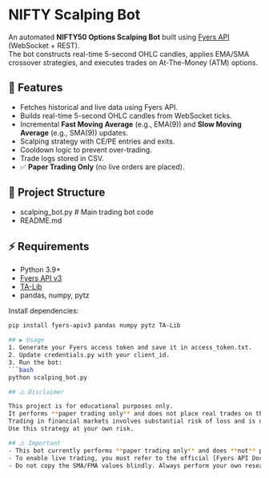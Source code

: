 # NIFTY Scalping Bot

An automated **NIFTY50 Options Scalping Bot** built using [Fyers API](https://myapi.fyers.in/docs/) (WebSocket + REST).  
The bot constructs real-time 5-second OHLC candles, applies EMA/SMA crossover strategies, and executes trades on At-The-Money (ATM) options.

## 🚀 Features
- Fetches historical and live data using Fyers API.
- Builds real-time 5-second OHLC candles from WebSocket ticks.
- Incremental **Fast Moving Average** (e.g., EMA(9)) and **Slow Moving Average** (e.g., SMA(9)) updates. 
- Scalping strategy with CE/PE entries and exits.
- Cooldown logic to prevent over-trading.
- Trade logs stored in CSV.
- ✅ **Paper Trading Only** (no live orders are placed).

## 📂 Project Structure
- scalping_bot.py # Main trading bot code
- README.md

## ⚡ Requirements
- Python 3.9+
- [Fyers API v3](https://myapi.fyers.in/docs/)
- [TA-Lib](https://mrjbq7.github.io/ta-lib/)
- pandas, numpy, pytz

Install dependencies:
```bash
pip install fyers-apiv3 pandas numpy pytz TA-Lib

## ▶️ Usage
1. Generate your Fyers access token and save it in access_token.txt.
2. Update credentials.py with your client_id.
3. Run the bot:
```bash
python scalping_bot.py

## ⚠️ Disclaimer

This project is for educational purposes only.
It performs **paper trading only** and does not place real trades on the exchange.
Trading in financial markets involves substantial risk of loss and is not suitable for all investors.
Use this strategy at your own risk.

## ⚠️ Important
- This bot currently performs **paper trading only** and does **not** place live orders.  
- To enable live trading, you must refer to the official [Fyers API Documentation](https://myapi.fyers.in/docs/) and update the order placement logic.  
- Do not copy the SMA/FMA values blindly. Always perform your own research and update the strategy parameters before live trading.
